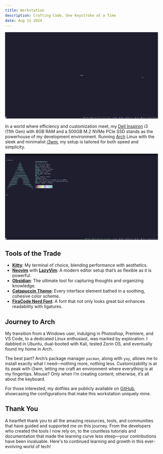 ```yaml
---
title: Workstation
description: Crafting Code, One Keystroke at a Time
date: Aug 31 2024
---
```


![Home](./home.png)

In a world where efficiency and customization meet, my [Dell Inspiron](https://www.dell.com/support/kbdoc/en-in/000181897/inspiron-5502-5509-product-overview) i3 (11th Gen) with 8GB RAM and a 500GB M.2 NVMe PCIe SSD stands as the powerhouse of my development environment. Running [Arch](https://archlinux.org/) Linux with the sleek and minimalist [i3wm](https://i3wm.org/), my setup is tailored for both speed and simplicity.

![Terminal](./term.png)

## Tools of the Trade

- **[Kitty](https://sw.kovidgoyal.net/kitty/)**: My terminal of choice, blending performance with aesthetics.
- **[Neovim](https://neovim.io/)** with **[LazyVim](https://www.lazyvim.org/)**: A modern editor setup that’s as flexible as it is powerful.
- **[Obsidian](https://obsidian.md/)**: The ultimate tool for capturing thoughts and organizing knowledge.
- **[Catppuccin Theme](https://catppuccin.com/)**: Every interface element bathed in a soothing, cohesive color scheme.
- **[FiraCode Nerd Font](https://www.nerdfonts.com/font-downloads)**: A font that not only looks great but enhances readability with ligatures.

## Journey to Arch

My transition from a Windows user, indulging in Photoshop, Premiere, and VS Code, to a dedicated Linux enthusiast, was marked by exploration. I dabbled in Ubuntu, dual-booted with Kali, tested Zorin OS, and eventually found my home in Arch.

The best part? Arch’s package manager `pacman`, along with `yay`, allows me to install exactly what I need—nothing more, nothing less. Customizability is at its peak with i3wm, letting me craft an environment where everything is at my fingertips. Mouse? Only when I’m creating content; otherwise, it’s all about the keyboard.

For those interested, my dotfiles are publicly available on [GitHub](https://github.com/prajeshElEvEn/dotfiles), showcasing the configurations that make this workstation uniquely mine.

## Thank You

A heartfelt thank you to all the amazing resources, tools, and communities that have guided and supported me on this journey. From the developers who created the tools I now rely on, to the countless tutorials and documentation that made the learning curve less steep—your contributions have been invaluable. Here's to continued learning and growth in this ever-evolving world of tech!

